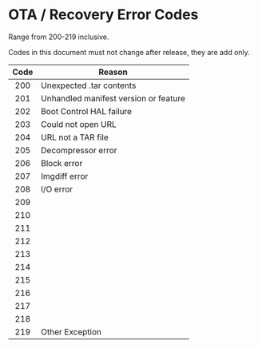 # OTA / Recovery Error Codes
Range from 200-219 inclusive.

Codes in this document must not change after release, they are add only.

| Code | Reason                                |
|:----:|---------------------------------------|
| 200  | Unexpected .tar contents              |
| 201  | Unhandled manifest version or feature |
| 202  | Boot Control HAL failure              |
| 203  | Could not open URL                    |
| 204  | URL not a TAR file                    |
| 205  | Decompressor error                    |
| 206  | Block error                           |
| 207  | Imgdiff error                         |
| 208  | I/O error                             |
| 209  |                                       |
| 210  |                                       |
| 211  |                                       |
| 212  |                                       |
| 213  |                                       |
| 214  |                                       |
| 215  |                                       |
| 216  |                                       |
| 217  |                                       |
| 218  |                                       |
| 219  | Other Exception                       |
